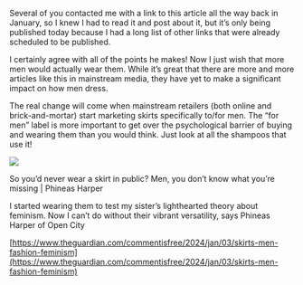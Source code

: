 Several of you contacted me with a link to this article all the way back in January, so I knew I had to read it and post about it, but it’s only being published today because I had a long list of other links that were already scheduled to be published.

I certainly agree with all of the points he makes! Now I just wish that more men would actually wear them. While it’s great that there are more and more articles like this in mainstream media, they have yet to make a significant impact on how men dress.

The real change will come when mainstream retailers (both online and brick-and-mortar) start marketing skirts specifically to/for men. The “for men” label is more important to get over the psychological barrier of buying and wearing them than you would think. Just look at all the shampoos that use it!

[](https://www.theguardian.com/commentisfree/2024/jan/03/skirts-men-fashion-feminism "So you’d never wear a skirt in public? Men, you don’t know what you’re missing | Phineas Harper")

![](https://i0.wp.com/i.guim.co.uk/img/media/83bd6738a3fa932740318306c8bc2b9c7dcdff36/0_440_1707_1024/master/1707.jpg?ssl=1)

So you’d never wear a skirt in public? Men, you don’t know what you’re missing | Phineas Harper

I started wearing them to test my sister’s lighthearted theory about feminism. Now I can’t do without their vibrant versatility, says Phineas Harper of Open City

[https://www.theguardian.com/commentisfree/2024/jan/03/skirts-men-fashion-feminism](https://www.theguardian.com/commentisfree/2024/jan/03/skirts-men-fashion-feminism)